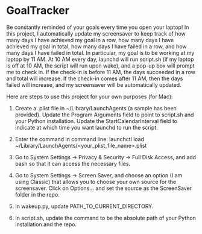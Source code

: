 # GoalTracker
Be constantly reminded of your goals every time you open your laptop! In this project, I automatically update my screensaver to keep track of how many days I have achieved my goal in a row, how many days I have achieved my goal in total, how many days I have failed in a row, and how many days I have failed in total. In particular, my goal is to be working at my laptop by 11 AM. At 10 AM every day, launchd will run script.sh (if my laptop is off at 10 AM, the script will run upon wake), and a pop-up box will prompt me to check in. If the check-in is before 11 AM, the days succeeded in a row and total will increase. If the check-in comes after 11 AM, then the days failed will increase, and my screensaver will be automatically updated.

Here are steps to use this project for your own purposes (for Mac):

1. Create a .plist file in ~/Library/LaunchAgents (a sample has been provided). Update the Program Arguments field to point to script.sh and your Python installation. Update the StartCalendarInterval field to indicate at which time you want launchd to run the script.

2. Enter the command in command line: launchctl load ~/Library/LaunchAgents/<your_plist_file_name>.plist

3. Go to System Settings -> Privacy & Security -> Full Disk Access, and add bash so that it can access the necessary files.

4. Go to System Settings -> Screen Saver, and choose an option (I am using Classic) that allows you to choose your own source for the screensaver. Click on Options... and set the source as the ScreenSaver folder in the repo.

5. In wakeup.py, update PATH_TO_CURRENT_DIRECTORY.

6. In script.sh, update the command to be the absolute path of your Python installation and the repo.
